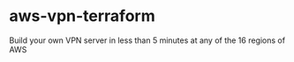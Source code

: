 # aws-vpn-terraform
Build your own VPN server in less than 5 minutes at any of the 16 regions of AWS
